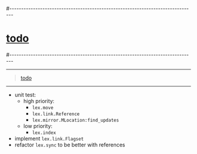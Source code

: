 #-------------------------------------------------------------------------------
# [todo]()
#-------------------------------------------------------------------------------

----------------------------------------
> [todo]()
----------------------------------------
- unit test:
    - high priority:
        - `lex.move`
        - `lex.link.Reference`
        - `lex.mirror.MLocation:find_updates`
    - low priority:
        - `lex.index`
- implement `lex.link.Flagset`
- refactor `lex.sync` to be better with references
